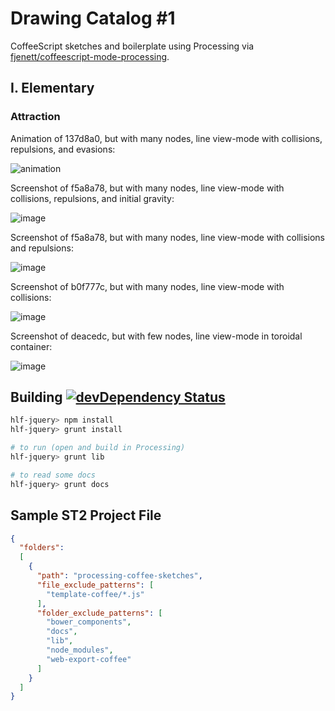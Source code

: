 # Drawing Catalog #1

CoffeeScript sketches and boilerplate using Processing via
[fjenett/coffeescript-mode-processing](http://github.com/fjenett/coffeescript-mode-processing).

## I. Elementary

### Attraction

Animation of 137d8a0, but with many nodes, line view-mode with collisions, repulsions, and evasions:

![animation](https://cloud.githubusercontent.com/assets/100884/8978570/23d28906-3658-11e5-9cdb-fa70d90efe6f.gif)

Screenshot of f5a8a78, but with many nodes, line view-mode with collisions, repulsions, and initial gravity:

![image](https://cloud.githubusercontent.com/assets/100884/8796279/63549bd0-2f48-11e5-843c-30b6b55d3464.png)

Screenshot of f5a8a78, but with many nodes, line view-mode with collisions and repulsions:

![image](https://cloud.githubusercontent.com/assets/100884/8773653/b28b6f94-2e8a-11e5-9c07-8af75f4e391a.png)

Screenshot of b0f777c, but with many nodes, line view-mode with collisions:

![image](https://cloud.githubusercontent.com/assets/100884/8760865/fae85cb0-2ce7-11e5-9cd6-b046690304b0.png)

Screenshot of deacedc, but with few nodes, line view-mode in toroidal container:

![image](https://cloud.githubusercontent.com/assets/100884/8743263/127cd304-2c22-11e5-9a8e-e088ac974123.png)

## Building [![devDependency Status](https://img.shields.io/david/dev/hlfcoding/drawing-catalog-1.svg)](https://david-dm.org/hlfcoding/drawing-catalog-1#info=devDependencies)

```bash
hlf-jquery> npm install
hlf-jquery> grunt install

# to run (open and build in Processing)
hlf-jquery> grunt lib

# to read some docs
hlf-jquery> grunt docs
```

## Sample ST2 Project File

```json
{
  "folders":
  [
    {
      "path": "processing-coffee-sketches",
      "file_exclude_patterns": [
        "template-coffee/*.js"
      ],
      "folder_exclude_patterns": [
        "bower_components",
        "docs",
        "lib",
        "node_modules",
        "web-export-coffee"
      ]
    }
  ]
}
```
